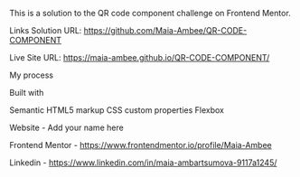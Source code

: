 This is a solution to the QR code component challenge on Frontend Mentor.

Links Solution URL: https://github.com/Maia-Ambee/QR-CODE-COMPONENT

Live Site URL: https://maia-ambee.github.io/QR-CODE-COMPONENT/

My process

Built with

Semantic HTML5 markup CSS custom properties Flexbox

Website - Add your name here

Frontend Mentor - https://www.frontendmentor.io/profile/Maia-Ambee

Linkedin - https://www.linkedin.com/in/maia-ambartsumova-9117a1245/
